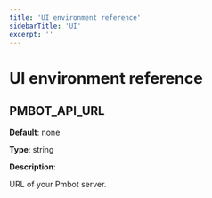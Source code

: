 ```yaml
---
title: 'UI environment reference'
sidebarTitle: 'UI'
excerpt: ''
---
```


# UI environment reference

## PMBOT\_API\_URL

**Default**: none

**Type**: string

**Description**: 

URL of your Pmbot server.

